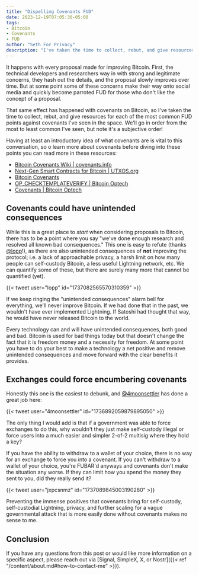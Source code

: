 ```yaml
---
title: "Dispelling Covenants FUD"
date: 2023-12-19T07:05:30-05:00
tags: 
- Bitcoin
- Covenants
- FUD
author: "Seth For Privacy"
description: "I've taken the time to collect, rebut, and give resources for each of the most common FUD points against covenants."
---
```


It happens with every proposal made for improving Bitcoin. First, the technical developers and researchers way in with strong and legitimate concerns, they hash out the details, and the proposal slowly improves over time. But at some point some of these concerns make their way onto social media and quickly become parroted FUD for those who don't like the concept of a proposal.

That same effect has happened with covenants on Bitcoin, so I've taken the time to collect, rebut, and give resources for each of the most common FUD points against covenants I've seen in the space. We'll go in order from the most to least common I've seen, but note it's a subjective order!

Having at least an introductory idea of what covenants are is vital to this conversation, so o learn more about covenants before diving into these points you can read more in these resources:

- [Bitcoin Covenants Wiki | covenants.info](https://covenants.info/)
- [Next-Gen Smart Contracts for Bitcoin | UTXOS.org](https://utxos.org/)
- [Bitcoin Covenants](https://bitcoincovenants.com/)
- [OP_CHECKTEMPLATEVERIFY | Bitcoin Optech](https://bitcoinops.org/en/topics/op_checktemplateverify/)
- [Covenants | Bitcoin Optech](https://bitcoinops.org/en/topics/covenants/)

## Covenants could have unintended consequences

While this is a great place to *start* when considering proposals to Bitcoin, there has to be a point where you say "we've done enough research and resolved all known bad consequences." This one is easy to refute (thanks [@lopp](https://twitter.com/lopp)!), as there are also unintended consequences of **not** improving the protocol; i.e. a lack of approachable privacy, a harsh limit on how many people can self-custody Bitcoin, a less useful Lightning network, etc. We can quantify some of these, but there are surely many more that cannot be quantified (yet).

{{< tweet user="lopp" id="1737082565570310359" >}}

If we keep ringing the "unintended consequences" alarm bell for everything, we'll never improve Bitcoin. If we had done that in the past, we wouldn't have ever implemented Lightning. If Satoshi had thought that way, he would have never released Bitcoin to the world.

Every technology can and will have unintended consequences, both good and bad. Bitcoin is used for bad things today but that doesn't change the fact that it is freedom money and a necessity for freedom. At some point you have to do your best to make a technology a net positive and remove unintended consequences and move forward with the clear benefits it provides.

## Exchanges could force encumbering covenants

Honestly this one is the easiest to debunk, and [@4moonsettler](https://twitter.com/4moonsettler) has done a great job here:

{{< tweet user="4moonsettler" id="1736892059879895050" >}}

The only thing I would add is that if a government was able to force exchanges to do this, why wouldn't they just make self-custody illegal or force users into a much easier and simpler 2-of-2 multisig where they hold a key?

If you have the ability to withdraw to a wallet of your choice, there is no way for an exchange to force you into a covenant. If you can't withdraw to a wallet of your choice, you're FUBAR'd anyways and covenants don't make the situation any worse. If they can limit how you spend the money they sent to you, did they really send it?

{{< tweet user="jxpcsnmz" id="1737089845003190280" >}}

Preventing the immense positives that covenants bring for self-custody, self-custodial Lightning, privacy, and further scaling for a vague governmental attack that is more easily done without covenants makes no sense to me.

## Conclusion

If you have any questions from this post or would like more information on a specific aspect, please reach out via [Signal, SimpleX, X, or Nostr]({{< ref "/content/about.md#how-to-contact-me" >}}).
